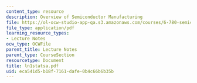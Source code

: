 ```yaml
---
content_type: resource
description: Overview of Semiconductor Manufacturing
file: https://ol-ocw-studio-app-qa.s3.amazonaws.com/courses/6-780-semiconductor-manufacturing-spring-2003/eca541d5b18f7161dafe0b4c66b6b35b_ln1statsa.pdf
file_type: application/pdf
learning_resource_types:
- Lecture Notes
ocw_type: OCWFile
parent_title: Lecture Notes
parent_type: CourseSection
resourcetype: Document
title: ln1statsa.pdf
uid: eca541d5-b18f-7161-dafe-0b4c66b6b35b
---
```

